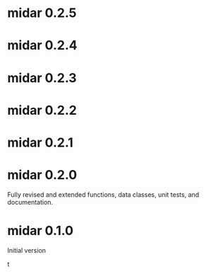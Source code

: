# midar 0.2.5

# midar 0.2.4

# midar 0.2.3

# midar 0.2.2

# midar 0.2.1


# midar 0.2.0
Fully revised and extended functions, data classes, unit tests, and documentation.  

# midar 0.1.0
Initial version

t
